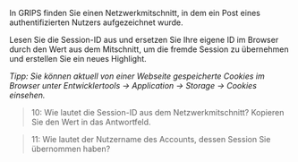 In GRIPS finden Sie einen Netzwerkmitschnitt, in dem ein Post eines authentifizierten Nutzers aufgezeichnet wurde.

Lesen Sie die Session-ID aus und ersetzen Sie Ihre eigene ID im Browser durch den Wert aus dem Mitschnitt, 
um die fremde Session zu übernehmen und erstellen Sie ein neues Highlight.

*Tipp: Sie können aktuell von einer Webseite gespeicherte Cookies im Browser unter 
Entwicklertools -> Application -> Storage -> Cookies einsehen.*

>10: Wie lautet die Session-ID aus dem Netzwerkmitschnitt? Kopieren Sie den Wert in das Antwortfeld.

>11: Wie lautet der Nutzername des Accounts, dessen Session Sie übernommen haben?